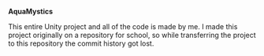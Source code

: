**AquaMystics**

This entire Unity project and all of the code is made by me.
I made this project originally on a repository for school, so while transferring the project to this repository the commit history got lost.